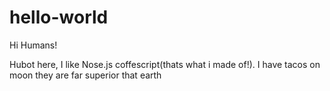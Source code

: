 # hello-world

Hi Humans!

Hubot here, I like Nose.js coffescript(thats what i made of!).
I have tacos on moon they are far superior that earth

